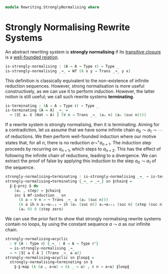 <!--
```agda
open import 1Lab.Prelude
open import Data.Dec
open import Data.Rel.Closure
open import Data.Wellfounded.Base
```
-->

```agda
module Rewriting.StronglyNormalising where
```

<!--
```agda
private variable
  ℓ ℓ' ℓ'' : Level
  A B X : Type ℓ
  _↝_ : A → A → Type ℓ
```
-->

# Strongly Normalising Rewrite Systems

An abstract rewriting system is **strongly normalising** if its
[transitive closure] is a [well-founded relation].

[transitive closure]: Data.Rel.Closure.html#transitive-closure
[well-founded relation]: Data.Wellfounded.Base.html

```agda
is-strongly-normalising : (A → A → Type ℓ) → Type _
is-strongly-normalising _↝_ = Wf (λ x y → Trans _↝_ y x)
```

This definition is classically equivalent to the non-existence of infinite
reduction sequences. However, strong normalisation is more useful
constructively, as we can use it to perform induction. However, the
latter notion is still useful; we call such rewrite systems **terminating**.

```agda
is-terminating : (A → A → Type ℓ) → Type _
is-terminating {A = A} _↝_ = 
  ¬ (∃[ aₙ ∈ (Nat → A) ] (∀ n → Trans _↝_ (aₙ n) (aₙ (suc n))))
```

If a rewrite system is strongly normalising, then it is terminating.
Aiming for a contradiction, let us assume that we have some infinite
chain $a_0 \leadsto a_1 \leadsto \cdots$ of reductions. We then perform
well-founded induction where our motive states that, for all $n$, there
is no reduction $a \leadsto^{+} a_{n+1}$. The induction step proceeds
by recurring on $a_{n+1}$, which steps to $a_{n+2}$. This has the effect
of following the infinite chain of reductions, leading to a divergence.
We can extract the proof of false by applying this induction to the
step $a_0 \leadsto a_1$ of the sequence.

```agda
strongly-normalising→terminating : is-strongly-normalising _↝_ → is-terminating _↝_
strongly-normalising→terminating {_↝_ = _↝_} sn ∥chain∥ =
  ∥-∥-proj $ do
    (aₙ , step) ← ∥chain∥
    inc $ Wf-induction _ sn
      (λ a → ∀ n → ¬ Trans _↝_ a (aₙ (suc n)))
      (λ a ih n aᵢ↝aₙ₊₁ → ih (aₙ (suc n)) aᵢ↝aₙ₊₁ (suc n) (step (suc n)))
      (aₙ 0) 0 (step zero)
```

<!-- [TODO: Reed M, 02/06/2023] Prove that they are equivalent if we assume LEM. -->

We can use the prior fact to show that strongly normalising rewrite
systems contain no loops, by using the constant sequence $a \leadsto a$
as our infinite chain.

```agda
strongly-normalising→acyclic
  : ∀ {A : Type ℓ} {_↝_ : A → A → Type ℓ'}
  → is-strongly-normalising _↝_
  → ¬ (∃[ a ∈ A ] (Trans _↝_ a a))
strongly-normalising→acyclic sn ∥loop∥ =
  strongly-normalising→terminating sn $
    ∥-∥-map (λ (a , a↝a) → (λ _ → a) , λ n → a↝a) ∥loop∥
```
